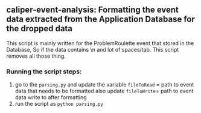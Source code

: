 ## caliper-event-analysis: Formatting the event data extracted from the Application Database for the dropped data

This script is mainly written for the ProblemRoulette event that stored in the Database, So if the data contains \n 
and lot of spaces/tab. This script removes all those thing. 

### Running the script steps:

1. go to the `parsing.py` and update the variable `fileToRead` = path to event data that needs to be formatted also update 
   `fileToWrite`= path to event data write to after formatting
1. run the script as `python parsing.py`

      
 